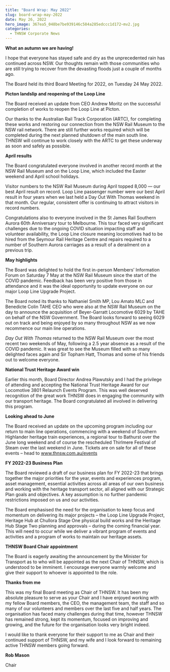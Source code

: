 ```yaml
---
title: "Board Wrap: May 2022"
slug: board-wrap-may-2022
date: May 26, 2022
hero_image: 367ea5_048be7be939146c584a285edccc1d172~mv2.jpg
categories:
  - THNSW Corporate News
---
```



**What an autumn we are having!**

I hope that everyone has stayed safe and dry as the unprecedented rain has continued across NSW. Our thoughts remain with those communities who are still trying to recover from the devasting floods just a couple of months ago.

The Board held its third Board Meeting for 2022, on Tuesday 24 May 2022.

**Picton landslip and reopening of the Loop Line**

The Board received an update from CEO Andrew Moritz on the successful completion of works to reopen the Loop Line at Picton.

Our thanks to the Australian Rail Track Corporation (ARTC), for completing these works and restoring our connection from the NSW Rail Museum to the NSW rail network. There are still further works required which will be completed during the next planned shutdown of the main south line. THNSW will continue to work closely with the ARTC to get these underway as soon and safely as possible.

**April results**

The Board congratulated everyone involved in another record month at the NSW Rail Museum and on the Loop Line, which included the Easter weekend and April school holidays.

Visitor numbers to the NSW Rail Museum during April topped 8,000 — our best April result on record. Loop Line passenger number were our best April result in four years when we last held a Day Out With Thomas weekend in that month. Our regular, consistent offer is continuing to attract visitors in record numbers.

Congratulations also to everyone involved in the St James Rail Southern Aurora 60th Anniversary tour to Melbourne. This tour faced very significant challenges due to the ongoing COVID situation impacting staff and volunteer availability, the Loop Line closure meaning locomotives had to be hired from the Seymour Rail Heritage Centre and repairs required to a number of Southern Aurora carriages as a result of a derailment on a previous trip.

**May highlights**

The Board was delighted to hold the first in-person Members’ Information Forum on Saturday 7 May at the NSW Rail Museum since the start of the COVID pandemic. Feedback has been very positive from those in attendance and it was the ideal opportunity to update everyone on our major Loop Line Upgrade Project.

The Board noted its thanks to Nathaniel Smith MP, Lou Amato MLC and Benedicte Colin TAHE CEO who were also at the NSW Rail Museum on the day to announce the acquisition of Beyer-Garratt Locomotive 6029 by TAHE on behalf of the NSW Government. The Board looks forward to seeing 6029 out on track and being enjoyed by so many throughout NSW as we now recommence our main line operations.

*Day Out With Thomas* returned to the NSW Rail Museum over the most recent two weekends of May, following a 2.5 year absence as a result of the COVID pandemic. It was great to see the Museum filled with so many delighted faces again and Sir Topham Hatt, Thomas and some of his friends out to welcome everyone.

**National Trust Heritage Award win**

Earlier this month, Board Director Andrea Plawutsky and I had the privilege of attending and accepting the National Trust Heritage Award for our Locomotive 3801 Relaunch Events Program. This was well deserved recognition of the great work THNSW does in engaging the community with our transport heritage. The Board congratulated all involved in delivering this program.

**Looking ahead to June**

The Board received an update on the upcoming program including our return to main line operations, commencing with a weekend of Southern Highlander heritage train experiences, a regional tour to Bathurst over the June long weekend and of course the rescheduled Thirlmere Festival of Steam over the last weekend in June. Tickets are on sale for all of these events – head to www.thnsw.com.au/events

**FY 2022-23 Business Plan**

The Board reviewed a draft of our business plan for FY 2022-23 that brings together the major priorities for the year, events and experiences program, asset management, essential activities across all areas of our own business and working with the heritage transport sector, all aligned with our Strategic Plan goals and objectives. A key assumption is no further pandemic restrictions imposed on us and our activities.

The Board emphasised the need for the organisation to keep focus and momentum on delivering its major projects – the Loop Line Upgrade Project, Heritage Hub at Chullora Stage One physical build works and the Heritage Hub Stage Two planning and approvals – during the coming financial year. This will need to occur while we deliver a vibrant program of events and activities and a program of works to maintain our heritage assets.

**THNSW Board Chair appointment**

The Board is eagerly awaiting the announcement by the Minister for Transport as to who will be appointed as the next Chair of THNSW, which is understood to be imminent. I encourage everyone warmly welcome and give their support to whoever is appointed to the role.

**Thanks from me**

This was my final Board meeting as Chair of THNSW. It has been my absolute pleasure to serve as your Chair and I have enjoyed working with my fellow Board members, the CEO, the management team, the staff and so many of our volunteers and members over the last five and half years. The organisation has faced many challenges during that time, however THNSW has remained strong, kept its momentum, focused on improving and growing, and the future for the organisation looks very bright indeed.

I would like to thank everyone for their support to me as Chair and their continued support of THNSW, and my wife and I look forward to remaining active THNSW members going forward.

**Rob Mason**

Chair
